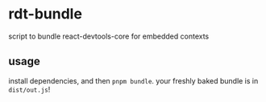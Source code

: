 # rdt-bundle
script to bundle react-devtools-core for embedded contexts

## usage
install dependencies, and then `pnpm bundle`.
your freshly baked bundle is in `dist/out.js`!
